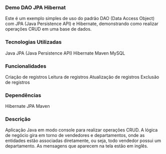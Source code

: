 ### Demo DAO JPA Hibernat ###
Este é um exemplo simples de uso do padrão DAO (Data Access Object) com JPA (Java Persistence API) e Hibernate, demonstrando como realizar operações CRUD em uma base de dados.

### Tecnologias Utilizadas ###
Java
JPA (Java Persistence API)
Hibernate
Maven
MySQL

### Funcionalidades ###
Criação de registros
Leitura de registros
Atualização de registros
Exclusão de registros 

### Dependências ###
Hibernate
JPA
Maven

 ### Descrição ###
 Aplicação Java em modo console para realizar operações CRUD. A lógica de negócio gira em torno de vendedores e departamentos, 
 onde as entidades estão associadas diretamente, ou seja, todo vendedor possui um departamento. As mensagens que aparecem na tela 
 estão em inglês.
